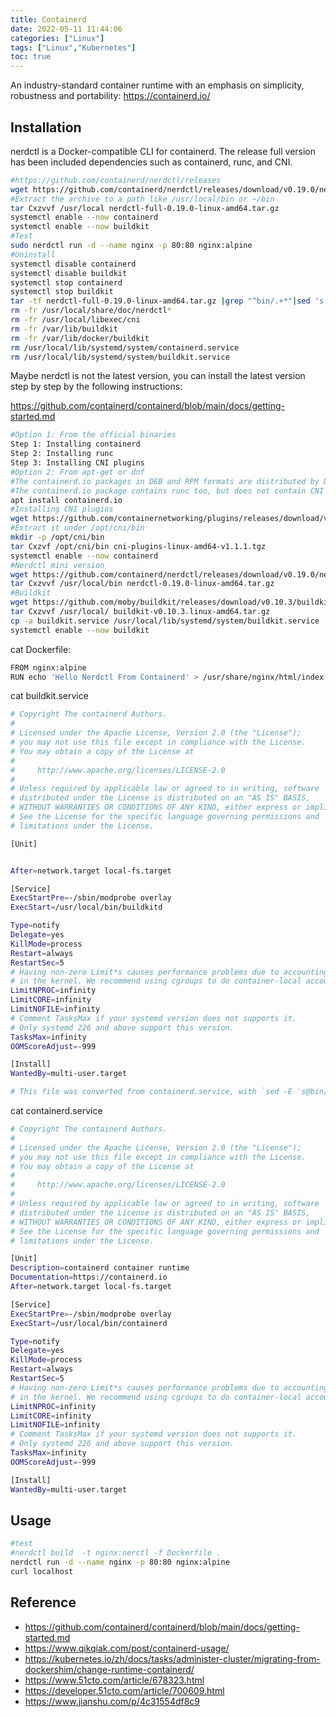 ```yaml
---
title: Containerd
date: 2022-05-11 11:44:06
categories: ["Linux"]
tags: ["Linux","Kubernetes"]
toc: true
---
```


An industry-standard container runtime with an emphasis on simplicity, robustness and portability: https://containerd.io/

<!-- more -->

## Installation

nerdctl is a Docker-compatible CLI for containerd. The release full version has been included dependencies such as containerd, runc, and CNI.

```bash
#https://github.com/containerd/nerdctl/releases
wget https://github.com/containerd/nerdctl/releases/download/v0.19.0/nerdctl-full-0.19.0-linux-amd64.tar.gz
#Extract the archive to a path like /usr/local/bin or ~/bin
tar Cxzvvf /usr/local nerdctl-full-0.19.0-linux-amd64.tar.gz
systemctl enable --now containerd
systemctl enable --now buildkit
#Test
sudo nerdctl run -d --name nginx -p 80:80 nginx:alpine
#Uninstall
systemctl disable containerd
systemctl disable buildkit
systemctl stop containerd
systemctl stop buildkit
tar -tf nerdctl-full-0.19.0-linux-amd64.tar.gz |grep "^bin/.+*"|sed 's;^;rm /usr/local/;'|sh +x
rm -fr /usr/local/share/doc/nerdctl*
rm -fr /usr/local/libexec/cni
rm -fr /var/lib/buildkit
rm -fr /var/lib/docker/buildkit
rm /usr/local/lib/systemd/system/containerd.service 
rm /usr/local/lib/systemd/system/buildkit.service
```

Maybe nerdctl is not the latest version, you can install the latest version step by step by the following instructions:

https://github.com/containerd/containerd/blob/main/docs/getting-started.md

```bash
#Option 1: From the official binaries
Step 1: Installing containerd
Step 2: Installing runc
Step 3: Installing CNI plugins
#Option 2: From apt-get or dnf
#The containerd.io packages in DEB and RPM formats are distributed by Docker (not by the containerd project). See the Docker documentation for how to set up apt-get or dnf to install containerd.io packages:
#The containerd.io package contains runc too, but does not contain CNI plugins.
apt install containerd.io
#Installing CNI plugins
wget https://github.com/containernetworking/plugins/releases/download/v1.1.1/cni-plugins-linux-amd64-v1.1.1.tgz
#Extract it under /opt/cni/bin
mkdir -p /opt/cni/bin
tar Cxzvf /opt/cni/bin cni-plugins-linux-amd64-v1.1.1.tgz
systemctl enable --now containerd
#Nerdctl mini version
wget https://github.com/containerd/nerdctl/releases/download/v0.19.0/nerdctl-0.19.0-linux-amd64.tar.gz
tar Cxzvvf /usr/local/bin nerdctl-0.19.0-linux-amd64.tar.gz
#Buildkit
wget https://github.com/moby/buildkit/releases/download/v0.10.3/buildkit-v0.10.3.linux-amd64.tar.gz
tar Cxzvvf /usr/local/ buildkit-v0.10.3.linux-amd64.tar.gz
cp -a buildkit.service /usr/local/lib/systemd/system/buildkit.service
systemctl enable --now buildkit
```

cat Dockerfile:

```bash
FROM nginx:alpine
RUN echo 'Hello Nerdctl From Containerd' > /usr/share/nginx/html/index.html
```

cat buildkit.service

```bash
# Copyright The containerd Authors.
#
# Licensed under the Apache License, Version 2.0 (the "License");
# you may not use this file except in compliance with the License.
# You may obtain a copy of the License at
#
#     http://www.apache.org/licenses/LICENSE-2.0
#
# Unless required by applicable law or agreed to in writing, software
# distributed under the License is distributed on an "AS IS" BASIS,
# WITHOUT WARRANTIES OR CONDITIONS OF ANY KIND, either express or implied.
# See the License for the specific language governing permissions and
# limitations under the License.

[Unit]


After=network.target local-fs.target

[Service]
ExecStartPre=-/sbin/modprobe overlay
ExecStart=/usr/local/bin/buildkitd

Type=notify
Delegate=yes
KillMode=process
Restart=always
RestartSec=5
# Having non-zero Limit*s causes performance problems due to accounting overhead
# in the kernel. We recommend using cgroups to do container-local accounting.
LimitNPROC=infinity
LimitCORE=infinity
LimitNOFILE=infinity
# Comment TasksMax if your systemd version does not supports it.
# Only systemd 226 and above support this version.
TasksMax=infinity
OOMScoreAdjust=-999

[Install]
WantedBy=multi-user.target

# This file was converted from containerd.service, with `sed -E 's@bin/containerd@bin/buildkitd@g; s@(Description|Documentation)=.*@@'`
```

cat containerd.service

```bash
# Copyright The containerd Authors.
#
# Licensed under the Apache License, Version 2.0 (the "License");
# you may not use this file except in compliance with the License.
# You may obtain a copy of the License at
#
#     http://www.apache.org/licenses/LICENSE-2.0
#
# Unless required by applicable law or agreed to in writing, software
# distributed under the License is distributed on an "AS IS" BASIS,
# WITHOUT WARRANTIES OR CONDITIONS OF ANY KIND, either express or implied.
# See the License for the specific language governing permissions and
# limitations under the License.

[Unit]
Description=containerd container runtime
Documentation=https://containerd.io
After=network.target local-fs.target

[Service]
ExecStartPre=-/sbin/modprobe overlay
ExecStart=/usr/local/bin/containerd

Type=notify
Delegate=yes
KillMode=process
Restart=always
RestartSec=5
# Having non-zero Limit*s causes performance problems due to accounting overhead
# in the kernel. We recommend using cgroups to do container-local accounting.
LimitNPROC=infinity
LimitCORE=infinity
LimitNOFILE=infinity
# Comment TasksMax if your systemd version does not supports it.
# Only systemd 226 and above support this version.
TasksMax=infinity
OOMScoreAdjust=-999

[Install]
WantedBy=multi-user.target
```

## Usage

```bash
#test
#nerdctl build  -t nginx:nerctl -f Dockerfile .
nerdctl run -d --name nginx -p 80:80 nginx:alpine
curl localhost
```

## Reference 

- https://github.com/containerd/containerd/blob/main/docs/getting-started.md
- https://www.qikqiak.com/post/containerd-usage/
- https://kubernetes.io/zh/docs/tasks/administer-cluster/migrating-from-dockershim/change-runtime-containerd/
- https://www.51cto.com/article/678323.html
- https://developer.51cto.com/article/700609.html
- https://www.jianshu.com/p/4c31554df8c9



